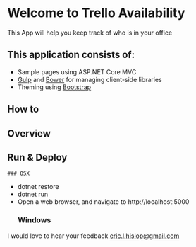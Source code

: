 # Welcome to Trello Availability

This App will help you keep track of who is in your office

## This application consists of:

*   Sample pages using ASP.NET Core MVC
*   [Gulp](https://go.microsoft.com/fwlink/?LinkId=518007) and [Bower](https://go.microsoft.com/fwlink/?LinkId=518004) for managing client-side libraries
*   Theming using [Bootstrap](https://go.microsoft.com/fwlink/?LinkID=398939)

## How to 

## Overview

## Run & Deploy

    ### OSX
*   dotnet restore
*   dotnet run
*   Open a web browser, and navigate to http://localhost:5000
    ### Windows

I would love to hear your feedback eric.l.hislop@gmail.com
